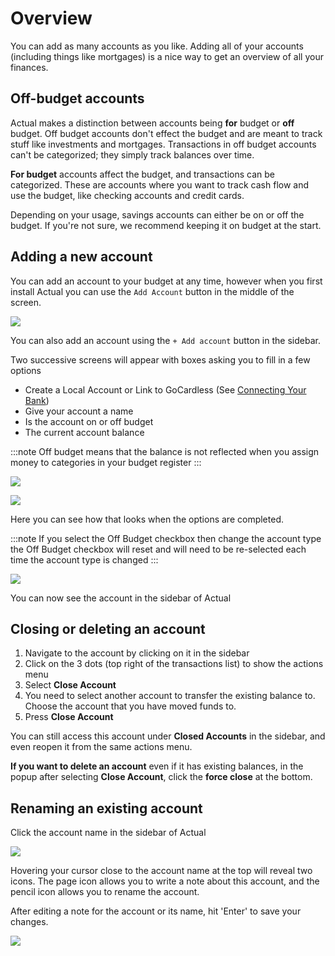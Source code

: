 # Overview

You can add as many accounts as you like. Adding all of your accounts (including things like mortgages) is a nice way to get an overview of all your finances.

## Off-budget accounts

Actual makes a distinction between accounts being **for** budget or **off** budget. Off budget accounts don't effect the budget and are meant to track stuff like investments and mortgages. Transactions in off budget accounts can't be categorized; they simply track balances over time.

**For budget** accounts affect the budget, and transactions can be categorized. These are accounts where you want to track cash flow and use the budget, like checking accounts and credit cards.

Depending on your usage, savings accounts can either be on or off the budget. If you're not sure, we recommend keeping it on budget at the start.

## Adding a new account

You can add an account to your budget at any time, however when you first install Actual you can use the `Add Account` button in the middle of the screen.

![](/img/add-account/AddAccount.png)

You can also add an account using the `+ Add account` button in the sidebar.

Two successive screens will appear with boxes asking you to fill in a few options
- Create a Local Account or Link to GoCardless (See [Connecting Your Bank](https://actualbudget.org/docs/advanced/bank-sync))
- Give your account a name
- Is the account on or off budget
- The current account balance

:::note
Off budget means that the balance is not reflected when you assign money to categories in your budget register
:::

![](/img/add-account/CreateAccount1.png)

![](/img/add-account/CreateAccount@2x.png)

Here you can see how that looks when the options are completed.

:::note
If you select the Off Budget checkbox then change the account type the Off Budget checkbox will reset and will need to be re-selected each time the account type is changed
:::

![](/img/add-account/NewBudget.png)

You can now see the account in the sidebar of Actual

## Closing or deleting an account

1. Navigate to the account by clicking on it in the sidebar
2. Click on the 3 dots (top right of the transactions list) to show the actions menu
3. Select **Close Account**
4. You need to select another account to transfer the existing balance to. Choose the account that you have moved funds to.
5. Press **Close Account**

You can still access this account under **Closed Accounts** in the sidebar, and even reopen it from the same actions menu.

**If you want to delete an account** even if it has existing balances, in the popup after selecting **Close Account**, click the **force close** at the bottom.

## Renaming an existing account

Click the account name in the sidebar of Actual

![](/img/add-account/SidebarAccountList@2x.png)

Hovering your cursor close to the account name at the top will reveal two icons. 
The page icon allows you to write a note about this account, and the pencil icon allows you to rename the account.

After editing a note for the account or its name, hit 'Enter' to save your changes.

![](/img/add-account/AccountNameEdit.png)
